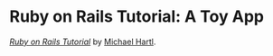 # Ruby on Rails Tutorial: A Toy App

[*Ruby on Rails Tutorial*](http://www.railstutorial.org/)
by [Michael Hartl](http://www.michaelhartl.com/).